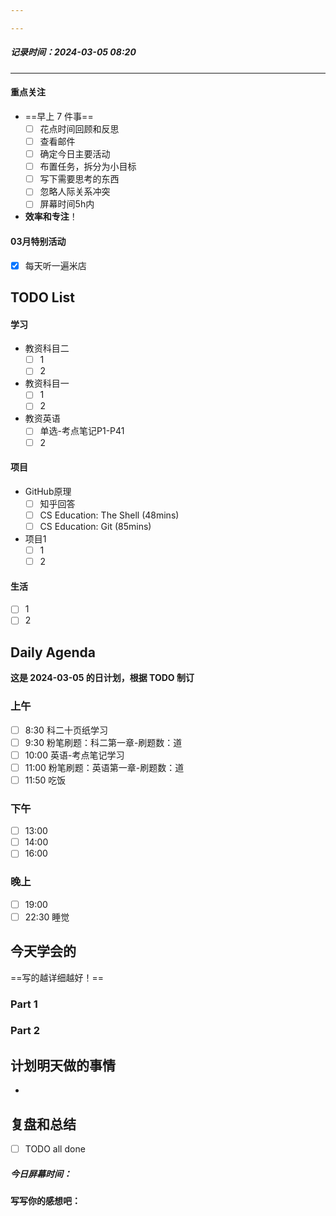 ```yaml
---

---
```

##### 记录时间：2024-03-05 08:20

---
#### 重点关注
-  ==早上 7 件事==
    - [ ] 花点时间回顾和反思
    - [ ] 查看邮件
    - [ ] 确定今日主要活动
    - [ ] 布置任务，拆分为小目标
    - [ ] 写下需要思考的东西
    - [ ] 忽略人际关系冲突
    - [ ] 屏幕时间5h内
- **效率和专注**！
#### 03月特别活动
- [x] 每天听一遍米店 

## TODO List

#### 学习
- 教资科目二
	- [ ] 1
	- [ ] 2
- 教资科目一
	- [ ] 1
	- [ ] 2
- 教资英语
	- [ ] 单选-考点笔记P1-P41
	- [ ] 2

#### 项目
- GitHub原理
	- [ ] 知乎回答
	- [ ] CS Education: The Shell (48mins)
	- [ ] CS Education: Git (85mins) 
- 项目1
	- [ ] 1
	- [ ] 2

#### 生活
- [ ] 1
- [ ] 2

## Daily Agenda
**这是 2024-03-05 的日计划，根据 TODO 制订**

### 上午
- [ ] 8:30 科二十页纸学习
- [ ] 9:30 粉笔刷题：科二第一章-刷题数：道
- [ ] 10:00 英语-考点笔记学习
- [ ] 11:00 粉笔刷题：英语第一章-刷题数：道
- [ ] 11:50 吃饭
### 下午
- [ ] 13:00
- [ ] 14:00
- [ ] 16:00 
### 晚上
- [ ] 19:00
- [ ] 22:30 睡觉

## 今天学会的
==写的越详细越好！==
### Part 1

### Part 2

## 计划明天做的事情

- 

## 复盘和总结
- [ ] TODO all done
##### 今日屏幕时间：
#### 写写你的感想吧：
